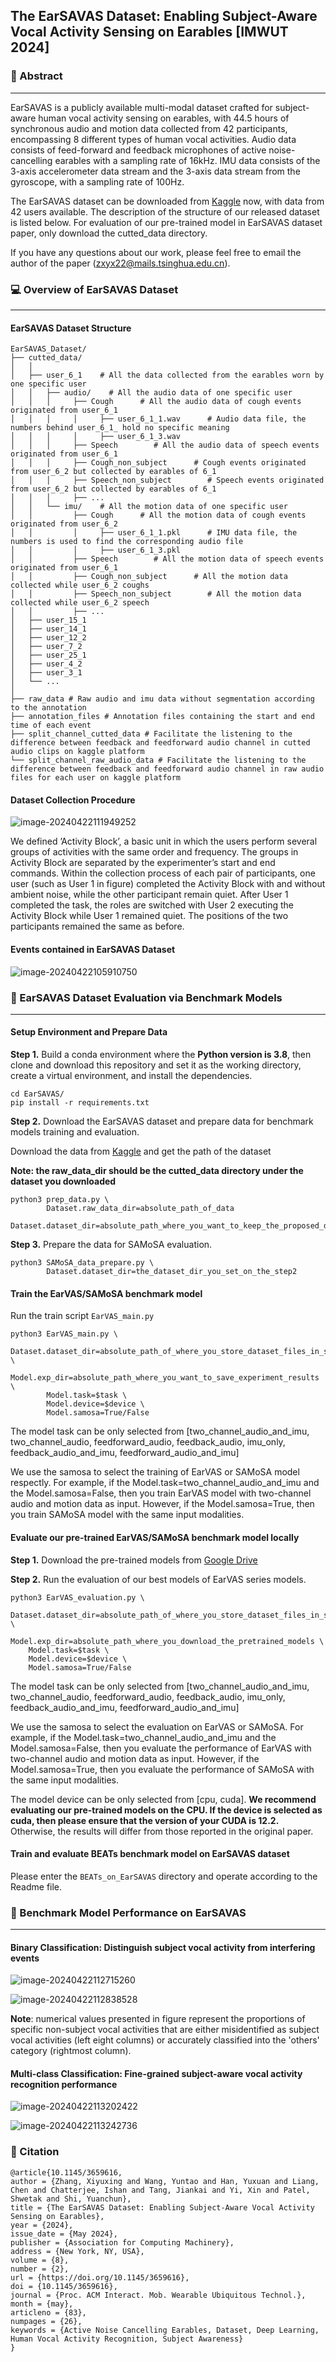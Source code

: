 ## The EarSAVAS Dataset: Enabling Subject-Aware Vocal Activity Sensing on Earables [IMWUT 2024]

### :book: Abstract

---

EarSAVAS is a publicly available multi-modal dataset crafted for subject-aware human vocal activity sensing on earables, with 44.5 hours of synchronous audio and motion data collected from 42 participants, encompassing 8 different types of human vocal activities. Audio data consists of feed-forward and feedback microphones of active noise-cancelling earables with a sampling rate of 16kHz. IMU data consists of the 3-axis accelerometer data stream and the 3-axis data stream from the gyroscope, with a sampling rate of 100Hz.



The EarSAVAS dataset can be downloaded from [Kaggle](https://www.kaggle.com/datasets/earsavas/earsavas-dataset) now, with data from 42 users available. The description of the structure of our released dataset is listed below. For evaluation of our pre-trained model in EarSAVAS dataset paper, only download the cutted_data directory.



If you have any questions about our work, please feel free to email the author of the paper (zxyx22@mails.tsinghua.edu.cn).

### :computer: Overview of EarSAVAS Dataset

---

#### EarSAVAS Dataset Structure

```
EarSAVAS_Dataset/
├── cutted_data/
│   │
│   ├── user_6_1    # All the data collected from the earables worn by one specific user
│   │   ├── audio/    # All the audio data of one specific user
│   │   │     ├── Cough		 # All the audio data of cough events originated from user_6_1
│   │   │     │     ├── user_6_1_1.wav 		# Audio data file, the numbers behind user_6_1_ hold no specific meaning
│   │   │     │     ├── user_6_1_3.wav
│   │   │     ├── Speech		# All the audio data of speech events originated from user_6_1
│   │   │     ├── Cough_non_subject		 # Cough events originated from user_6_2 but collected by earables of 6_1
│   │   │     ├── Speech_non_subject		# Speech events originated from user_6_2 but collected by earables of 6_1
│   │   │     ├── ...
│   │   └── imu/    # All the motion data of one specific user
│   │         ├── Cough		 # All the motion data of cough events originated from user_6_2
│   │         │     ├── user_6_1_1.pkl 		# IMU data file, the numbers is used to find the corresponding audio file
│   │         │     ├── user_6_1_3.pkl
│   │         ├── Speech		# All the motion data of speech events originated from user_6_1
│   │         ├── Cough_non_subject		 # All the motion data collected while user_6_2 coughs
│   │         ├── Speech_non_subject		# All the motion data collected while user_6_2 speech
│   │         ├── ...											
│   ├── user_15_1
│   ├── user_14_1  
│   ├── user_12_2  
│   ├── user_7_2  
│   ├── user_25_1  
│   ├── user_4_2  
│   ├── user_3_1 
│   └── ...
│
├── raw_data # Raw audio and imu data without segmentation according to the annotation
├── annotation_files # Annotation files containing the start and end time of each event
├── split_channel_cutted_data # Facilitate the listening to the difference between feedback and feedforward audio channel in cutted audio clips on kaggle platform
└── split_channel_raw_audio_data # Facilitate the listening to the difference between feedback and feedforward audio channel in raw audio files for each user on kaggle platform
```

#### Dataset Collection Procedure

![image-20240422111949252](./pics/collection_procedure.png)

We defined ’Activity Block’, a basic unit in which the users perform several groups of activities with the same order and frequency. The groups in Activity Block are separated by the experimenter’s start and end commands. Within the collection process of each pair of participants, one user (such as User 1 in figure) completed the Activity Block with and without ambient noise, while the other participant remain quiet. After User 1 completed the task, the roles are switched with User 2 executing the Activity Block while User 1 remained quiet. The positions of the two participants remained the same as before.

#### Events contained in EarSAVAS Dataset

![image-20240422105910750](./pics/event_statistic_results.png)



### :hammer: EarSAVAS Dataset Evaluation via Benchmark Models

---

#### Setup Environment and Prepare Data

**Step 1.** Build a conda environment where the **Python version is 3.8**, then clone and download this repository and set it as the working directory, create a virtual environment, and install the dependencies.

```
cd EarSAVAS/
pip install -r requirements.txt 
```

**Step 2.** Download the EarSAVAS dataset and prepare data for benchmark models training and evaluation.

Download the data from [Kaggle](https://www.kaggle.com/datasets/earsavas/earsavas-dataset) and get the path of the dataset

**Note: the raw_data_dir should be the cutted_data directory under the dataset you downloaded**

```
python3 prep_data.py \
		Dataset.raw_data_dir=absolute_path_of_data 	  		        	   
		Dataset.dataset_dir=absolute_path_where_you_want_to_keep_the_proposed_dataset
```

**Step 3.** Prepare the data for SAMoSA evaluation.

```
python3 SAMoSA_data_prepare.py \
		Dataset.dataset_dir=the_dataset_dir_you_set_on_the_step2
```

#### Train the EarVAS/SAMoSA benchmark model

Run the train script `EarVAS_main.py`

```
python3 EarVAS_main.py \
		Dataset.dataset_dir=absolute_path_of_where_you_store_dataset_files_in_step_2 \
		Model.exp_dir=absolute_path_where_you_want_to_save_experiment_results \
		Model.task=$task \
		Model.device=$device \
		Model.samosa=True/False
```

The model task can be only selected from [two_channel_audio_and_imu, two_channel_audio, feedforward_audio, feedback_audio, imu_only, feedback_audio_and_imu, feedforward_audio_and_imu]

We use the samosa to select the training of EarVAS or SAMoSA model respectly. For example, if the Model.task=two_channel_audio_and_imu and the Model.samosa=False, then you train EarVAS model with two-channel audio and motion data as input. However, if the Model.samosa=True, then you train SAMoSA model with the same input modalities.

#### Evaluate our pre-trained EarVAS/SAMoSA benchmark model locally

**Step 1.** Download the pre-trained models from [Google Drive](https://drive.google.com/drive/folders/1vl1WPxoQwXeZxO-3kNq7vux-Gk5TM3PQ)



**Step 2.** Run the evaluation of our best models of EarVAS series models.

```
python3 EarVAS_evaluation.py \
	Dataset.dataset_dir=absolute_path_of_where_you_store_dataset_files_in_step_2 \
	Model.exp_dir=absolute_path_where_you_download_the_pretrained_models \
	Model.task=$task \
	Model.device=$device \
	Model.samosa=True/False
```

The model task can be only selected from [two_channel_audio_and_imu, two_channel_audio, feedforward_audio, feedback_audio, imu_only, feedback_audio_and_imu, feedforward_audio_and_imu]

We use the samosa to select the evaluation on EarVAS or SAMoSA. For example, if the Model.task=two_channel_audio_and_imu and the Model.samosa=False, then you evaluate the performance of EarVAS with two-channel audio and motion data as input. However, if the Model.samosa=True, then you evaluate the performance of SAMoSA with the same input modalities.

The model device can be only selected from [cpu, cuda]. **We recommend evaluating our pre-trained models on the CPU. If the device is selected as cuda, then please ensure that the version of your CUDA is 12.2.** Otherwise, the results will differ from those reported in the original paper. 

#### Train and evaluate BEATs benchmark model on EarSAVAS dataset

Please enter the `BEATs_on_EarSAVAS` directory and operate according to the Readme file.

### :pencil: Benchmark Model Performance on EarSAVAS

---

#### Binary Classification: Distinguish subject vocal activity from interfering events

![image-20240422112715260](./pics/binary_results_table.png)

![image-20240422112838528](./pics/binary_results_figure.png)

**Note**: numerical values presented in figure represent the proportions of specific non-subject vocal activities that are either misidentified as subject vocal activities (left eight columns) or accurately classified into the 'others' category (rightmost column).

#### Multi-class Classification: Fine-grained subject-aware vocal activity recognition performance

![image-20240422113202422](./pics/multiclass_results_table.png)

![image-20240422113242736](./pics/multiclass_results_figure.png)

### :page_with_curl: Citation

```
@article{10.1145/3659616,
author = {Zhang, Xiyuxing and Wang, Yuntao and Han, Yuxuan and Liang, Chen and Chatterjee, Ishan and Tang, Jiankai and Yi, Xin and Patel, Shwetak and Shi, Yuanchun},
title = {The EarSAVAS Dataset: Enabling Subject-Aware Vocal Activity Sensing on Earables},
year = {2024},
issue_date = {May 2024},
publisher = {Association for Computing Machinery},
address = {New York, NY, USA},
volume = {8},
number = {2},
url = {https://doi.org/10.1145/3659616},
doi = {10.1145/3659616},
journal = {Proc. ACM Interact. Mob. Wearable Ubiquitous Technol.},
month = {may},
articleno = {83},
numpages = {26},
keywords = {Active Noise Cancelling Earables, Dataset, Deep Learning, Human Vocal Activity Recognition, Subject Awareness}
}
```
